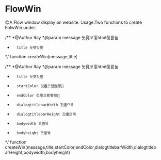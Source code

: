 # FlowWin
:heart_eyes:A Flow window display on website.
Usage:Two functions to create FolwWin under.

/**
*@Author Ray
*@param message 눗竟코휭html俚륜눔
*		title 눗왯깃痙
*/
function createWin(message,title)

/**
*@Author Ray
*@param message 눗竟코휭html俚륜눔
*		title 눗왯깃痙
*		startColor 깃痙으폅迦奈
*		endColor 깃痙으老岺奈
*		dialogtitlebarWidth 깃痙으욱
*		dialogtitlebarHeight 깃痙으멕
*		bodywidth 코휭욱
*		bodyheight 코휭멕
*/
function createWin(message,title,startColor,endColor,dialogtitlebarWidth,dialogtitlebarHeight,bodywidth,bodyheight)
